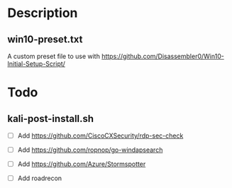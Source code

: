# Description
## win10-preset.txt
A custom preset file to use with https://github.com/Disassembler0/Win10-Initial-Setup-Script/

# Todo
## kali-post-install.sh
- [ ] Add https://github.com/CiscoCXSecurity/rdp-sec-check
- [ ] Add https://github.com/ropnop/go-windapsearch 
- [ ] Add https://github.com/Azure/Stormspotter
- [ ] Add roadrecon


